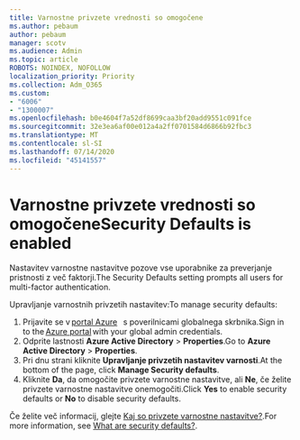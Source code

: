```yaml
---
title: Varnostne privzete vrednosti so omogočene
ms.author: pebaum
author: pebaum
manager: scotv
ms.audience: Admin
ms.topic: article
ROBOTS: NOINDEX, NOFOLLOW
localization_priority: Priority
ms.collection: Adm_O365
ms.custom:
- "6006"
- "1300007"
ms.openlocfilehash: b0e4604f7a52df8699caa3bf20add9551c091fce
ms.sourcegitcommit: 32e3ea6af00e012a4a2ff0701584d6866b92fbc3
ms.translationtype: MT
ms.contentlocale: sl-SI
ms.lasthandoff: 07/14/2020
ms.locfileid: "45141557"
---
```

# <a name="security-defaults-is-enabled"></a><span data-ttu-id="6b1d0-102">Varnostne privzete vrednosti so omogočene</span><span class="sxs-lookup"><span data-stu-id="6b1d0-102">Security Defaults is enabled</span></span>

<span data-ttu-id="6b1d0-103">Nastavitev varnostne nastavitve pozove vse uporabnike za preverjanje pristnosti z več faktorji.</span><span class="sxs-lookup"><span data-stu-id="6b1d0-103">The Security Defaults setting prompts all users for multi-factor authentication.</span></span>

<span data-ttu-id="6b1d0-104">Upravljanje varnostnih privzetih nastavitev:</span><span class="sxs-lookup"><span data-stu-id="6b1d0-104">To manage security defaults:</span></span>

1. <span data-ttu-id="6b1d0-105">Prijavite se v [portal Azure](https://ms.portal.azure.com/)   s poverilnicami globalnega skrbnika.</span><span class="sxs-lookup"><span data-stu-id="6b1d0-105">Sign in to the [Azure portal](https://ms.portal.azure.com/) with your global admin credentials.</span></span>
2. <span data-ttu-id="6b1d0-106">Odprite lastnosti **Azure Active Directory**  >  **Properties**.</span><span class="sxs-lookup"><span data-stu-id="6b1d0-106">Go to **Azure Active Directory** > **Properties**.</span></span>
3. <span data-ttu-id="6b1d0-107">Pri dnu strani kliknite **Upravljanje privzetih nastavitev varnosti**.</span><span class="sxs-lookup"><span data-stu-id="6b1d0-107">At the bottom of the page, click **Manage Security defaults**.</span></span>
4. <span data-ttu-id="6b1d0-108">Kliknite **Da**, da omogočite privzete varnostne nastavitve, ali **Ne**, če želite privzete varnostne nastavitve onemogočiti.</span><span class="sxs-lookup"><span data-stu-id="6b1d0-108">Click **Yes** to enable security defaults or **No** to disable security defaults.</span></span>

<span data-ttu-id="6b1d0-109">Če želite več informacij, glejte [Kaj so privzete varnostne nastavitve?](https://docs.microsoft.com/azure/active-directory/fundamentals/concept-fundamentals-security-defaults).</span><span class="sxs-lookup"><span data-stu-id="6b1d0-109">For more information, see [What are security defaults?](https://docs.microsoft.com/azure/active-directory/fundamentals/concept-fundamentals-security-defaults).</span></span>